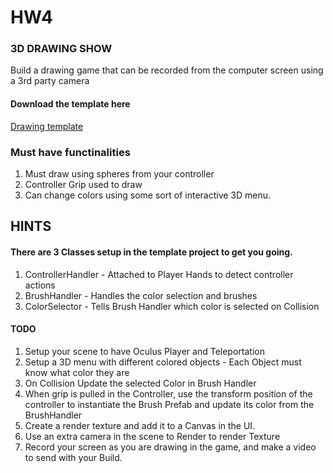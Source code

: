# HW4

### 3D DRAWING SHOW
Build a drawing game that can be recorded from the computer screen using a 3rd party camera

#### Download the template here

[Drawing template](https://drive.google.com/file/d/1p_XVTIht2pMZl8TxHgvj4kD0BTsPNuFK/view?usp=sharing)

### Must have functinalities

 1. Must draw using spheres from your controller
 2. Controller Grip used to draw
 3. Can change colors using some sort of interactive 3D menu.

## HINTS

#### There are 3 Classes setup in the template project to get you going.
1. ControllerHandler - Attached to Player Hands to detect controller actions
2. BrushHandler - Handles the color selection and brushes
3. ColorSelector - Tells Brush Handler which color is selected on Collision

#### TODO
1. Setup your scene to have Oculus Player and Teleportation
2. Setup a 3D menu with different colored objects - Each Object must know what color they are
3. On Collision Update the selected Color in Brush Handler
4. When grip is pulled in the Controller, use the transform position of the controller to instantiate the Brush Prefab and update its color from the BrushHandler
5. Create a render texture and add it to a Canvas in the UI.
6. Use an extra camera in the scene to Render to render Texture
7. Record your screen as you are drawing in the game, and make a video to send with your Build.
	
